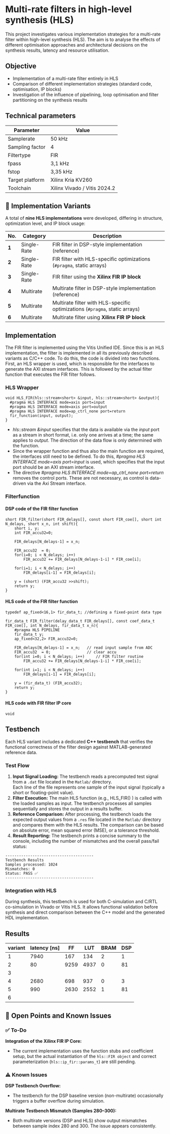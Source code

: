 # Multi-rate filters in high-level synthesis (HLS)
This project investigates various implementation strategies for a multi-rate filter within high-level synthesis (HLS).
The aim is to analyse the effects of different optimisation approaches and architectural decisions on the synthesis results, latency and resource utilisation.


## Objective

- Implementation of a multi-rate filter entirely in HLS
- Comparison of different implementation strategies (standard code, optimisation, IP blocks)
- Investigation of the influence of pipelining, loop optimisation and filter partitioning on the synthesis results

## Technical parameters


| Parameter | Value |
|-----|-----------|
| Samplerate | 50 kHz |
| Sampling factor | 4 |
| Filtertype | FIR |
| fpass | 3,1 kHz |
| fstop | 3,35 kHz |
| Target platform | Xilinx Kria KV260 |
| Toolchain | Xilinx Vivado / Vitis 2024.2 |


## 🔬 Implementation Variants

A total of **nine HLS implementations** were developed, differing in structure, optimization level, and IP block usage:

| No. | Category | Description |
|-----|-----------|-------------|
| **1** | Single-Rate | FIR filter in DSP-style implementation (reference) |
| **2** | Single-Rate | FIR filter with HLS-specific optimizations (`#pragma`, static arrays) |
| **3** | Single-Rate | FIR filter using the **Xilinx FIR IP block** |
| **4** | Multirate | Multirate filter in DSP-style implementation (reference) |
| **5** | Multirate | Multirate filter with HLS-specific optimizations (`#pragma`, static arrays) |
| **6** | Multirate | Multirate filter using **Xilinx FIR IP block** |


## Implementation

The FIR filter is implemented using the Vitis Unified IDE. Since this is an HLS implementation, the filter is implemented in all its previously described variants as C/C++ code. To do this, the code is divided into two functions. First, an HLS wrapper is used, which is responsible for the interfaces to generate the AXI stream interfaces. This is followed by the actual filter function that executes the FIR filter follows.

### HLS Wrapper

```
void HLS_FIR(hls::stream<short> &input, hls::stream<short> &output){
  #pragma HLS INTERFACE mode=axis port=input
  #pragma HLS INTERFACE mode=axis port=output
  #pragma HLS INTERFACE mode=ap_ctrl_none port=return
  fir_function(input, output);
}
```
- _hls::stream<short> &input_ specifies that the data is available via the _input_ port as a stream in short format, i.e. only one arrives at a time; the same applies to _output_. The direction of the data flow is only determined with the function.
- Since the wrapper function and thus also the main function are required, the interfaces still need to be defined. To do this, _#pragma HLS INTERFACE mode=axis port=input_ is used, which specifies that the input port should be an AXI stream interface.
- The directive _#pragma HLS INTERFACE mode=ap_ctrl_none port=return_ removes the control ports. These are not necessary, as control is data-driven via the Axi Stream interface.


### Filterfunction

#### DSP code of the FIR filter function

```
short FIR_filter(short FIR_delays[], const short FIR_coe[], short int N_delays, short x_n, int shift){
	short i, y;
	int FIR_accu32=0;

	FIR_delays[N_delays-1] = x_n;

	FIR_accu32	= 0;		
	for(i=0; i < N_delays; i++)	
		FIR_accu32 += FIR_delays[N_delays-1-i] * FIR_coe[i];
	
	for(i=1; i < N_delays; i++)				
		FIR_delays[i-1] = FIR_delays[i];

	y = (short) (FIR_accu32 >>shift);
	return y;
}

```

#### HLS code of the FIR filter function

```
typedef ap_fixed<16,1> fir_data_t; //defining a fixed-point data type

fir_data_t FIR_filter(delay_data_t FIR_delays[], const coef_data_t FIR_coe[], int N_delays, fir_data_t x_n){
    #pragma HLS PIPELINE
	fir_data_t y;
	ap_fixed<32,2> FIR_accu32=0;

	FIR_delays[N_delays-1] = x_n;	// read input sample from ADC 
	FIR_accu32	= 0;				// clear accu
	for(int i=0; i < N_delays; i++)		// FIR filter routine
		FIR_accu32 += FIR_delays[N_delays-1-i] * FIR_coe[i];

	for(int i=1; i < N_delays; i++)				
		FIR_delays[i-1] = FIR_delays[i];
 
	y = (fir_data_t) (FIR_accu32);
	return y;
}

```



#### HLS code with FIR filter IP core

```
void
```




## Testbench
Each HLS variant includes a dedicated **C++ testbench** that verifies the functional correctness of the filter design against MATLAB-generated reference data.

### Test Flow

1. **Input Signal Loading:**
The testbench reads a precomputed test signal from a `.dat` file located in the `Matlab/` directory.  
   Each line of the file represents one sample of the input signal (typically a short or floating-point value).
2. **Filter Execution:**
The main HLS function (e.g., HLS_FIR() ) is called with the loaded samples as input.
The testbench processes all samples sequentially and stores the output in a results buffer.
3. **Reference Comparison:**
After processing, the testbench loads the expected output values from a `.res` file located in the `Matlab/` directory and compares them with the HLS results.
The comparison can be based on absolute error, mean squared error (MSE), or a tolerance threshold.
4. **Result Reporting:**
The testbench prints a concise summary to the console, including the number of mismatches and the overall pass/fail status:
```
---------------------------------------
Testbench Results
Samples processed: 1024
Mismatches: 0
Status: PASS ✅
---------------------------------------
```

### Integration with HLS
During synthesis, this testbench is used for both C-simulation and C/RTL co-simulation in Vivado or Vitis HLS.
It allows functional validation before synthesis and direct comparison between the C++ model and the generated HDL implementation.




## Results

| variant  |  latency [ns] | FF  |  LUT |  BRAM |  DSP |
|---|---|---|---|---|---|
|  1 | 7940  |  167 | 134  | 2  | 1  |
|  2 |  80 |  9259 |  4937 | 0  |  81 |
|  3 |   |   |   |   |   |
|  4 |  2680 | 698  | 937  | 0  | 3  |
|  5 |  990 | 2630  |  2552 | 1  |  81 |
|  6 |   |   |   |   |   |



## 🧩 Open Points and Known Issues

### ✅ To-Do
**Integration of the Xilinx FIR IP Core:**
- The current implementation uses the function stubs and coefficient setup, but the actual instantiation of the `hls::FIR object` and correct parameterization (`hls::ip_fir::params_t`) are still pending.


### ⚠️ Known Issues
**DSP Testbench Overflow:**
- The testbench for the DSP baseline version (non-multirate) occasionally triggers a buffer overflow during simulation.

**Multirate Testbench Mismatch (Samples 280–300):**
- Both multirate versions (DSP and HLS) show output mismatches between sample index 280 and 300. The issue appears consistently.






